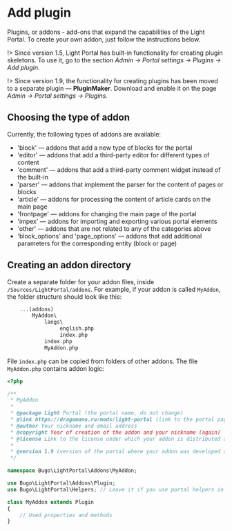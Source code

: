 # Add plugin
Plugins, or addons - add-ons that expand the capabilities of the Light Portal. To create your own addon, just follow the instructions below.

!> Since version 1.5, Light Portal has built-in functionality for creating plugin skeletons. To use it, go to the section _Admin -> Portal settings -> Plugins -> Add plugin_.

!> Since version 1.9, the functionality for creating plugins has been moved to a separate plugin — **PluginMaker**. Download and enable it on the page _Admin -> Portal settings -> Plugins_.

## Choosing the type of addon
Currently, the following types of addons are available:

* 'block' — addons that add a new type of blocks for the portal
* 'editor' — addons that add a third-party editor for different types of content
* 'comment' — addons that add a third-party comment widget instead of the built-in
* 'parser' — addons that implement the parser for the content of pages or blocks
* 'article' — addons for processing the content of article cards on the main page
* 'frontpage' — addons for changing the main page of the portal
* 'impex' — addons for importing and exporting various portal elements
* 'other' — addons that are not related to any of the categories above
* 'block_options' and 'page_options' — addons that add additional parameters for the corresponding entity (block or page)

## Creating an addon directory
Create a separate folder for your addon files, inside `/Sources/LightPortal/addons`. For example, if your addon is called `MyAddon`, the folder structure should look like this:

```php
    ...(addons)
        MyAddon\
            langs\
                 english.php
                 index.php
            index.php
            MyAddon.php
```

File `index.php` can be copied from folders of other addons. The file `MyAddon.php` contains addon logic:

```php
<?php

/**
 * MyAddon
 *
 * @package Light Portal (the portal name, do not change)
 * @link https://dragomano.ru/mods/light-portal (link to the portal page, or to the page of your addon, if it is not included with the portal)
 * @author Your nickname and email address
 * @copyright Year of creation of the addon and your nickname (again)
 * @license Link to the license under which your addon is distributed and the name of the license
 *
 * @version 1.9 (version of the portal where your addon was developed and tested)
 */

namespace Bugo\LightPortal\Addons\MyAddon;

use Bugo\LightPortal\Addons\Plugin;
use Bugo\LightPortal\Helpers; // Leave it if you use portal helpers in your code

class MyAddon extends Plugin
{
    // Used properties and methods
}

```
